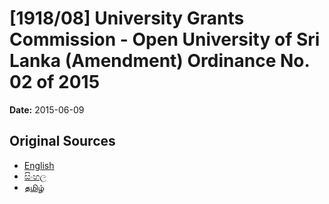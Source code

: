# [1918/08] University Grants Commission - Open University of Sri Lanka (Amendment) Ordinance No. 02 of 2015

**Date:** 2015-06-09

## Original Sources

- [English](https://documents.gov.lk/view/extra-gazettes/2015/6/1918-08_E.pdf)
- [සිංහල](https://documents.gov.lk/view/extra-gazettes/2015/6/1918-08_S.pdf)
- [தமிழ்](https://documents.gov.lk/view/extra-gazettes/2015/6/1918-08_T.pdf)
